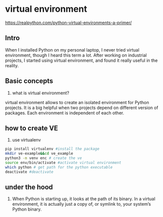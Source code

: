 # virtual environment

https://realpython.com/python-virtual-environments-a-primer/

## Intro
When I installed Python on my personal laptop, I never tried virtual environment, though I heard this term a lot. After working on industrial projects, I started using virtual environment, and found it really useful in the reality.

## Basic concepts

1. what is virtual environment?

virtual environment allows to create an isolated environment for Python projects. It is a big helpful when two projects depend on different version of packages. Each environment is independent of each other. 

## how to create VE

1. use virtualenv

```bash
pip install virtualenv #install the package
mkdir ve-example&&cd ve_example
python3 -m venv enc # create the ve
source env/bin/activate #activate virtual environment
which python # get path for the python executable
deactivate #deactivate

```

## under the hood

1. When Python is starting up, it looks at the path of its binary. In a virtual environment, it is actually just a copy of, or symlink to, your system’s Python binary. 
